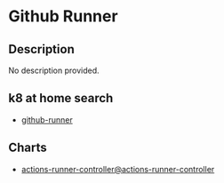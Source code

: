 # Github Runner

## Description

No description provided.

## k8 at home search

- [github-runner](https://nanne.dev/k8s-at-home-search/#/github-runner)

## Charts

- [actions-runner-controller@actions-runner-controller](https://actions-runner-controller.github.io/actions-runner-controller/)

